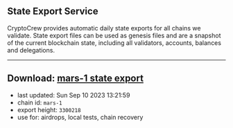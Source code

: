 ## State Export Service
CryptoCrew provides automatic daily state exports for all chains we validate. State export files can be used as genesis files and are a snapshot of the current blockchain state, including all validators, accounts, balances and delegations.

---
**Download: [mars-1 state export](https://dl.ccvalidators.com/SERVICE/mars/mars-1_export_3300218.json)**
---

- last updated: Sun Sep 10 2023 13:21:59
- chain id: `mars-1`
- export height: `3300218`
- use for: airdrops, local tests, chain recovery

